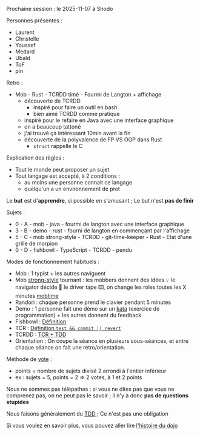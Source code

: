 Prochaine session : le 2025-11-07 à Shodo

Personnes présentes :
- Laurent
- Christelle
- Youssef
- Medard
- Ubald
- ToF
- pin

Retro :
- Mob - Rust - TCRDD timé - Fourmi de Langton + affichage
  - découverte de TCRDD
    - inspiré pour faire un outil en bash
    - bien aimé TCRDD comme pratique
  - inspiré pour le refaire en Java avec une interface graphique
  - on a beaucoup tattoné
  - j'ai trouvé ça intéressant 10min avant la fin
  - découverte de la polyvalence de FP VS OOP dans Rust
    - `struct` rappelle le C

Explication des règles :
- Tout le monde peut proposer un sujet
- Tout langage est accepté, à 2 conditions :
  - au moins une personne connait ce langage
  - quelqu'un a un environnement de pret

Le **but** est d'**apprendre**, si possible en s'amusant ;
Le but n'est **pas de finir**

Sujets :
- 0 - A - mob - java - fourmi de langton avec une interface graphique
- 3 - B - demo - rust - fourni de langton en commençant par l'affichage
- 5 - C - mob strong-style - TCRDD - git-time-keeper - Rust - Etat d'une grille de morpion
- 0 - D - fishbowl - TypeScript - TCRDD - pendu

Modes de fonctionnement habituels :
- Mob : 1 typist + les autres naviguent
- Mob [strong-style] tournant : les mobbers donnent des idées 💡 le navigator décide 🔀 le driver tape ⌨️, on change les roles toutes les X minutes [mobtime]
- Randori : chaque personne prend le clavier pendant 5 minutes
- Demo : 1 personne fait une démo sur un [kata] (exercice de programmation) + les autres donnent du feedback
- Fishbowl : [Définition][fishbowl]
- TCR : [Définition `test && commit || revert`][tcr]
- TCRDD : [TCR + TDD][tcrdd]
- Orientation : On coupe la séance en plusieurs sous-séances,
  et entre chaque séance on fait une rétro/orientation.

Méthode de [vote] :
- points = nombre de sujets divisé 2 arrondi à l'entier inférieur
- ex : sujets = 5, points = 2 => 2 votes, à 1 et 2 points

Nous ne sommes pas télépathes :
si vous ne dites pas que vous ne comprenez pas, on ne peut pas le savoir ;
il n'y a donc **pas de questions stupides**

Nous faisons généralement du [TDD][test_driven_development] ;
Ce n'est pas une obligation

Si vous voulez en savoir plus, vous pouvez aller lire [l'histoire du dojo]

[kata]: https://web.archive.org/web/20040423023001/http://www.pragprog.com/pragdave/Practices/CodeKata.rdoc
[strong-style]: https://llewellynfalco.blogspot.com/2014/06/llewellyns-strong-style-pairing.html
[mobtime]: https://mobtime.hadrienmp.fr/
[fishbowl]: https://en.wikipedia.org/wiki/Fishbowl_%28conversation%29
[tcr]: https://medium.com/@kentbeck_7670/test-commit-revert-870bbd756864
[tcrdd]: https://git-gamble.is-cool.dev/theory.html#tcrdd
[vote]: https://emmanuelpaatz.com/dojosurvey
[test_driven_development]: https://fr.wikipedia.org/wiki/Test_driven_development
[l'histoire du dojo]: https://github.com/dojo-developpement-paris/dojo-developpement-paris.github.io/blob/main/history.md
